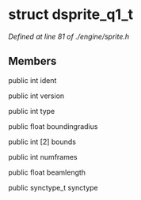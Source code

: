 # struct dsprite_q1_t

*Defined at line 81 of ./engine/sprite.h*

## Members

public int ident

public int version

public int type

public float boundingradius

public int [2] bounds

public int numframes

public float beamlength

public synctype_t synctype



